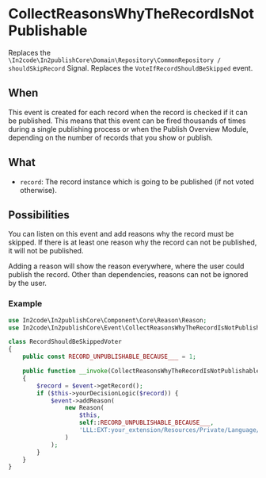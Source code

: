# CollectReasonsWhyTheRecordIsNotPublishable

Replaces the `\In2code\In2publishCore\Domain\Repository\CommonRepository / shouldSkipRecord` Signal.
Replaces the `VoteIfRecordShouldBeSkipped` event.

## When

This event is created for each record when the record is checked if it can be published. This means that this event can
be fired thousands of times during a single publishing process or when the Publish Overview Module, depending on the
number of records that you show or publish.

## What

* `record`: The record instance which is going to be published (if not voted otherwise).

## Possibilities

You can listen on this event and add reasons why the record must be skipped. If there is at least one reason why the
record can not be published, it will not be published.

Adding a reason will show the reason everywhere, where the user could publish the record. Other than dependencies,
reasons can not be ignored by the user.

### Example

```php
use In2code\In2publishCore\Component\Core\Reason\Reason;
use In2code\In2publishCore\Event\CollectReasonsWhyTheRecordIsNotPublishable;

class RecordShouldBeSkippedVoter
{
    public const RECORD_UNPUBLISHABLE_BECAUSE___ = 1;

    public function __invoke(CollectReasonsWhyTheRecordIsNotPublishable $event): void
    {
        $record = $event->getRecord();
        if ($this->yourDecisionLogic($record)) {
            $event->addReason(
                new Reason(
                    $this,
                    self::RECORD_UNPUBLISHABLE_BECAUSE___,
                    'LLL:EXT:your_extension/Resources/Private/Language/locallang.xlf:reason_record_unpublishable_because_'
                )
            );
        }
    }
}
```
